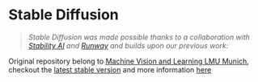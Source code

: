 # Stable Diffusion
>*Stable Diffusion was made possible thanks to a collaboration with [Stability AI](https://stability.ai/) and [Runway](https://runwayml.com/) and builds upon our previous work:*

Original repository belong to [Machine Vision and Learning LMU Munich](https://github.com/CompVis), checkout the [latest stable version](https://github.com/CompVis/stable-diffusion) and more information [here](https://stability.ai/)




